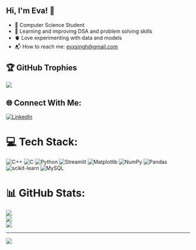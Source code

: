 ## Hi, I'm Eva! 👋

- 🧠 Computer Science Student </br>
- 🌱 Learning and improving DSA and problem solving skills </br>
- 🫀 Love experimenting with data and models </br>
- 📬 How to reach me: evxsingh@gmail.com </br>


## 🏆 GitHub Trophies
![](https://github-profile-trophy.vercel.app/?username=eva-singh&theme=tokyonight&no-frame=false&no-bg=false&margin-w=4)

## 🌐 Connect With Me:
[![LinkedIn](https://img.shields.io/badge/LinkedIn-%230077B5.svg?logo=linkedin&logoColor=white)](https://linkedin.com/in/www.linkedin.com/in/eva-singh-108b69344) 

# 💻 Tech Stack:
![C++](https://img.shields.io/badge/c++-%2300599C.svg?style=for-the-badge&logo=c%2B%2B&logoColor=white) ![C](https://img.shields.io/badge/c-%2300599C.svg?style=for-the-badge&logo=c&logoColor=white) ![Python](https://img.shields.io/badge/python-3670A0?style=for-the-badge&logo=python&logoColor=ffdd54) ![Streamlit](https://img.shields.io/badge/Streamlit-%23FE4B4B.svg?style=for-the-badge&logo=streamlit&logoColor=white) ![Matplotlib](https://img.shields.io/badge/Matplotlib-%23ffffff.svg?style=for-the-badge&logo=Matplotlib&logoColor=black) ![NumPy](https://img.shields.io/badge/numpy-%23013243.svg?style=for-the-badge&logo=numpy&logoColor=white) ![Pandas](https://img.shields.io/badge/pandas-%23150458.svg?style=for-the-badge&logo=pandas&logoColor=white) ![scikit-learn](https://img.shields.io/badge/scikit--learn-%23F7931E.svg?style=for-the-badge&logo=scikit-learn&logoColor=white) ![MySQL](https://img.shields.io/badge/mysql-4479A1.svg?style=for-the-badge&logo=mysql&logoColor=white)

# 📊 GitHub Stats:
![](https://github-readme-stats.vercel.app/api?username=eva-singh&theme=default&hide_border=false&include_all_commits=false&count_private=false)<br/>
![](https://nirzak-streak-stats.vercel.app/?user=eva-singh&theme=default&hide_border=false)<br/>
![](https://github-readme-stats.vercel.app/api/top-langs/?username=eva-singh&theme=default&hide_border=false&include_all_commits=false&count_private=false&layout=compact)


---
[![](https://visitcount.itsvg.in/api?id=eva-singh&icon=0&color=0)](https://visitcount.itsvg.in)

<!-- Proudly created with GPRM ( https://gprm.itsvg.in ) -->
